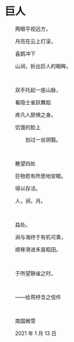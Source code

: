 # 巨人

　　两眼平视远方，

　　月亮在云上打滚，

　　喜鹊冲下

　　山涧，折出巨人的眼眸。

<br />

　　双手托起一座山脉，

　　看隐士雀跃舞蹈

　　疼凡人胆惧之身。

　　饥饿的脸上

　　　　划过一丝阴翳。

<br />

　　散望四处

　　巨物若有所思地安眠。

　　得以存活。

　　人，涧，月。

<br />

　　益处。

　　涧与海终于有机可乘，

　　顺脊滑进禾苗稻田。

<br />

　　于所望静谧之时。

<br />

　　——给蒋杼含之信件

<br />

　　南国微雪

　　2021 年 1 月 13 日

